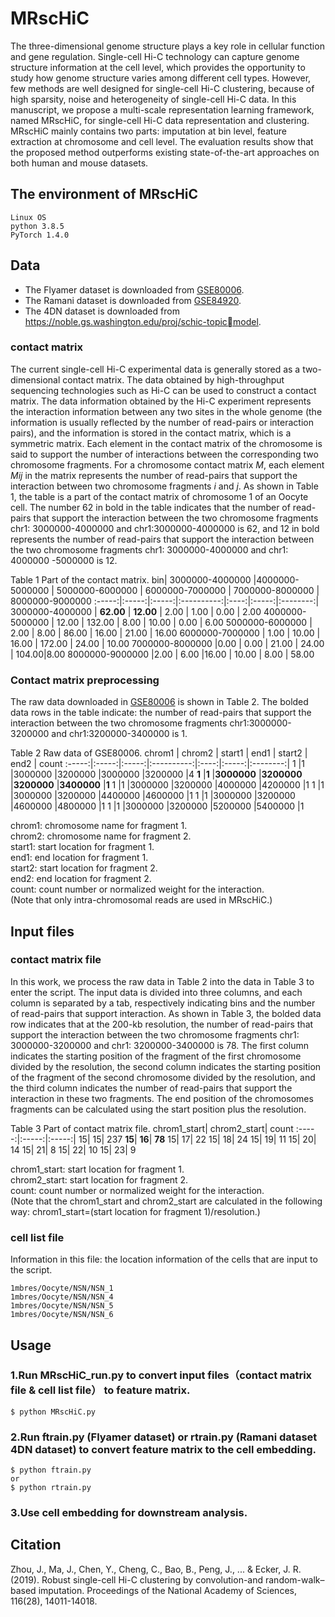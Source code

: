 # MRscHiC
The three-dimensional genome structure plays a key role in cellular function and gene regulation. Single-cell Hi-C technology can capture genome structure information at the cell level, which provides the opportunity to study how genome structure varies among different cell types. However, few methods are well designed for single-cell Hi-C clustering, because of high sparsity, noise and heterogeneity of single-cell Hi-C data. In this manuscript, we propose a multi-scale representation learning framework, named MRscHiC, for single-cell Hi-C data representation and clustering. MRscHiC mainly contains two parts: imputation at bin level, feature extraction at chromosome and cell level. The evaluation results show that the proposed method outperforms existing state-of-the-art approaches on both human and mouse datasets.

## The environment of MRscHiC
    Linux OS
    python 3.8.5 
    PyTorch 1.4.0

## Data

* The Flyamer dataset is downloaded from [GSE80006](https://www.ncbi.nlm.nih.gov/geo/query/acc.cgi?acc=GSE80006).
* The Ramani dataset is downloaded from [GSE84920](https://www.ncbi.nlm.nih.gov/geo/query/acc.cgi?acc=GSE84920).
* The 4DN dataset is downloaded from https://noble.gs.washington.edu/proj/schic-topicmodel.

 ### contact matrix
The current single-cell Hi-C experimental data is generally stored as a two-dimensional contact matrix. The data obtained by high-throughput sequencing technologies such as Hi-C can be used to construct a contact matrix. The data information obtained by the Hi-C experiment represents the interaction information between any two sites in the whole genome (the information is usually reflected by the number of read-pairs or interaction pairs), and the information is stored in the contact matrix, which is a symmetric matrix. Each element in the contact matrix of the chromosome is said to support the number of interactions between the corresponding two chromosome fragments. For a chromosome contact matrix *M*, each element *Mij* in the matrix represents the number of read-pairs that support the interaction between two chromosome fragments *i* and *j*. As shown in Table 1, the table is a part of the contact matrix of chromosome 1 of an Oocyte cell. The number 62 in bold in the table indicates that the number of read-pairs that support the interaction between the two chromosome fragments chr1: 3000000-4000000 and chr1:3000000-4000000 is 62, and 12 in bold represents the number of read-pairs that support the interaction between the two chromosome fragments chr1: 3000000-4000000 and chr1: 4000000 -5000000 is 12. 

Table 1 Part of the contact matrix. 
bin| 3000000-4000000 |4000000-5000000	| 5000000-6000000 | 6000000-7000000 |	7000000-8000000 |	8000000-9000000
:-----:|:-----:|:-----:|:----------:|:----:|:-----:|:--------:|
3000000-4000000 |	**62.00** |	**12.00**  |	2.00      |	1.00   |	0.00  |	2.00 
4000000-5000000 |	12.00 |	132.00 |	8.00      |	10.00  |	0.00  |	6.00 
5000000-6000000	| 2.00  |	8.00   |	86.00     |	16.00  |	21.00 |	16.00 
6000000-7000000 |	1.00 	| 10.00  |	16.00     |	172.00 |	24.00 |	10.00 
7000000-8000000	|0.00 	|  0.00  |	21.00 	  | 24.00  |  104.00|8.00 
8000000-9000000	|2.00 	| 6.00 	 |16.00       | 10.00  |   8.00 |	58.00 

 ### Contact matrix preprocessing 
The raw data downloaded in [GSE80006](https://www.ncbi.nlm.nih.gov/geo/query/acc.cgi?acc=GSE80006) is shown in Table 2. The bolded data rows in the table indicate: the number of read-pairs that support the interaction between the two chromosome fragments chr1:3000000-3200000 and chr1:3200000-3400000 is 1.

Table 2 Raw data of GSE80006.
chrom1 |	chrom2 |	start1 |	end1 |	start2 |	end2 |	count
:-----:|:-----:|:-----:|:----------:|:----:|:-----:|:--------:|
1	|1	|3000000	|3200000	|3000000	|3200000	|4
**1**	|**1**	|**3000000**	|**3200000**	|**3200000**	|**3400000**	|**1**
1	|1	|3000000	|3200000	|4000000	|4200000	|1
1	|1	|3000000	|3200000	|4400000	|4600000	|1
1	|1	|3000000	|3200000	|4600000	|4800000	|1
1	|1	|3000000	|3200000	|5200000	|5400000	|1

chrom1:  chromosome name for fragment 1.   
chrom2:  chromosome name for fragment 2.   
start1:  start location for fragment 1.   
end1:    end location for fragment 1.   
start2:  start location for fragment 2.   
end2:    end location for fragment 2.   
count:   count number or normalized weight for the interaction.   
(Note that only intra-chromosomal reads are used in MRscHiC.)  

## Input files
### contact matrix file
In this work, we process the raw data in Table 2 into the data in Table 3 to enter the script. The input data is divided into three columns, and each column is separated by a tab, respectively indicating bins and the number of read-pairs that support interaction. As shown in Table 3, the bolded data row indicates that at the 200-kb resolution, the number of read-pairs that support the interaction between the two chromosome fragments chr1: 3000000-3200000 and chr1: 3200000-3400000 is 78. The first column indicates the starting position of the fragment of the first chromosome divided by the resolution, the second column indicates the starting position of the fragment of the second chromosome divided by the resolution, and the third column indicates the number of read-pairs that support the interaction in these two fragments. The end position of the chromosomes fragments can be calculated using the start position plus the resolution.

Table 3 Part of contact matrix file.
chrom1_start|	chrom2_start|	count
:-----:|:-----:|:-----:|
15|	15|	237
**15**|	**16**|	**78**
15|	17|	22
15|	18|	24
15|	19|	11
15|	20|	14
15|	21|	8
15|	22|	10
15|	23|	9

chrom1_start:  start location for fragment 1.   
chrom2_start:  start location for fragment 2.      
count:   count number or normalized weight for the interaction.   
(Note that the chrom1_start and chrom2_start are calculated in the following way: chrom1_start=(start location for fragment 1)/resolution.)  

### cell list file
Information in this file: the location information of the cells that are input to the script.   


    1mbres/Oocyte/NSN/NSN_1  
    1mbres/Oocyte/NSN/NSN_4  
    1mbres/Oocyte/NSN/NSN_5  
    1mbres/Oocyte/NSN/NSN_6
     
    



## Usage
### 1.Run MRscHiC_run.py to convert input files（contact matrix file & cell list file） to feature matrix.

    $ python MRscHiC.py

### 2.Run ftrain.py (Flyamer dataset) or rtrain.py (Ramani dataset 4DN dataset) to convert feature matrix to the cell embedding.
    $ python ftrain.py
    or
    $ python rtrain.py

### 3.Use cell embedding for downstream analysis.

## Citation
Zhou, J., Ma, J., Chen, Y., Cheng, C., Bao, B., Peng, J., ... & Ecker, J. R. (2019). 
Robust single-cell Hi-C clustering by convolution-and random-walk–based imputation. 
Proceedings of the National Academy of Sciences, 116(28), 14011-14018.
